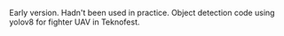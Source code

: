 Early version. Hadn't been used in practice.
Object detection code using yolov8 for fighter UAV in Teknofest. 
